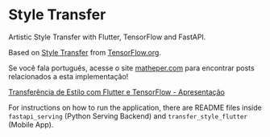 # Style Transfer

Artistic Style Transfer with Flutter, TensorFlow and FastAPI.

Based on [Style Transfer](https://www.tensorflow.org/lite/models/style_transfer/overview) from [TensorFlow.org](https://www.tensorflow.org).

Se você fala português, acesse o site [matheper.com](https://matheper.com/) para encontrar posts relacionados a esta implementação!

[Transferência de Estilo com Flutter e TensorFlow - Apresentação](https://matheper.com/2020/07/27/transfer%C3%AAncia-de-estilo-com-flutter-e-tensorflow/)

For instructions on how to run the application, there are README files inside `fastapi_serving` (Python Serving Backend) and `transfer_style_flutter` (Mobile App).